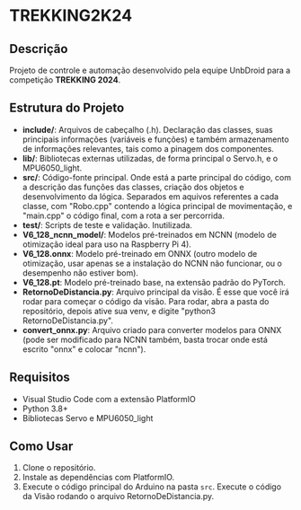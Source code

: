 # TREKKING2K24

## Descrição
Projeto de controle e automação desenvolvido pela equipe UnbDroid para a competição **TREKKING 2024**.

## Estrutura do Projeto
- **include/**: Arquivos de cabeçalho (.h). Declaração das classes, suas principais informações (variáveis e funções) e também armazenamento de informações relevantes, tais como a pinagem dos componentes.
- **lib/**: Bibliotecas externas utilizadas, de forma principal o Servo.h, e o MPU6050_light.
- **src/**: Código-fonte principal. Onde está a parte principal do código, com a descrição das funções das classes, criação dos objetos e desenvolvimento da lógica. Separados em aquivos referentes a cada classe, com "Robo.cpp" contendo a lógica principal de movimentação, e "main.cpp" o código final, com a rota a ser percorrida.
- **test/**: Scripts de teste e validação. Inutilizada.
- **V6_128_ncnn_model/**: Modelos pré-treinados em NCNN (modelo de otimização ideal para uso na Raspberry Pi 4).
- **V6_128.onnx**: Modelo pré-treinado em ONNX (outro modelo de otimização, usar apenas se a instalação do NCNN não funcionar, ou o desempenho não estiver bom).
- **V6_128.pt**: Modelo pré-treinado base, na extensão padrão do PyTorch.
- **RetornoDeDistancia.py**: Arquivo principal da visão. É esse que você irá rodar para começar o código da visão. Para rodar, abra a pasta do repositório, depois ative sua venv, e digite "python3 RetornoDeDistancia.py".
- **convert_onnx.py**: Arquivo criado para converter modelos para ONNX (pode ser modificado para NCNN também, basta trocar onde está escrito "onnx" e colocar "ncnn").

## Requisitos
- Visual Studio Code com  a extensão PlatformIO
- Python 3.8+
- Bibliotecas Servo e MPU6050_light

## Como Usar
1. Clone o repositório.
2. Instale as dependências com PlatformIO.
3. Execute o código principal do Arduino na pasta `src`. Execute o código da Visão rodando o arquivo RetornoDeDistancia.py.
